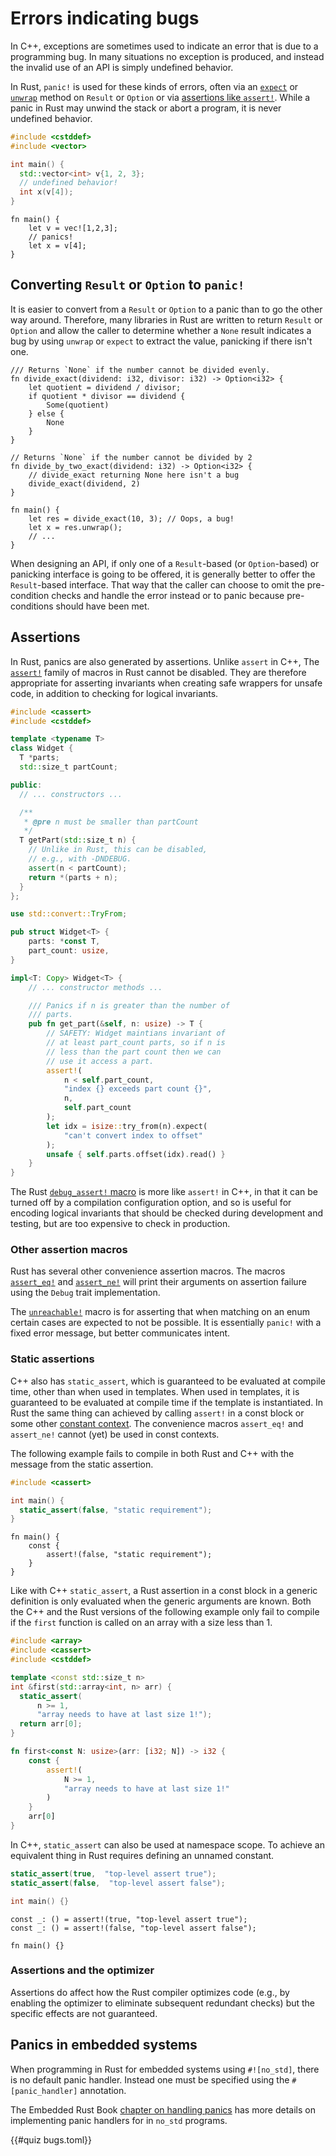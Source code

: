 # Errors indicating bugs

In C++, exceptions are sometimes used to indicate an error that is due to a
programming bug. In many situations no exception is produced, and instead the
invalid use of an API is simply undefined behavior.

In Rust, `panic!` is used for these kinds of errors, often via an
[`expect`](https://doc.rust-lang.org/std/result/enum.Result.html#method.expect)
or
[`unwrap`](https://doc.rust-lang.org/std/result/enum.Result.html#method.unwrap)
method on `Result` or `Option` or via [assertions like `assert!`](#assertions).
While a panic in Rust may unwind the stack or abort a program, it is never
undefined behavior.

<div class="comparison">

```cpp
#include <cstddef>
#include <vector>

int main() {
  std::vector<int> v{1, 2, 3};
  // undefined behavior!
  int x(v[4]);
}
```

```rust,no_run
fn main() {
    let v = vec![1,2,3];
    // panics!
    let x = v[4];
}
```

</div>

## Converting `Result` or `Option` to `panic!`

It is easier to convert from a `Result` or `Option` to a panic than to go the
other way around. Therefore, many libraries in Rust are written to return
`Result` or `Option` and allow the caller to determine whether a `None` result
indicates a bug by using `unwrap` or `expect` to extract the value, panicking if
there isn't one.

```rust,should_panic
/// Returns `None` if the number cannot be divided evenly.
fn divide_exact(dividend: i32, divisor: i32) -> Option<i32> {
    let quotient = dividend / divisor;
    if quotient * divisor == dividend {
        Some(quotient)
    } else {
        None
    }
}

// Returns `None` if the number cannot be divided by 2
fn divide_by_two_exact(dividend: i32) -> Option<i32> {
    // divide_exact returning None here isn't a bug
    divide_exact(dividend, 2)
}

fn main() {
    let res = divide_exact(10, 3); // Oops, a bug!
    let x = res.unwrap();
    // ...
}
```

When designing an API, if only one of a `Result`-based (or `Option`-based) or
panicking interface is going to be offered, it is generally better to offer the
`Result`-based interface. That way that the caller can choose to omit the
pre-condition checks and handle the error instead or to panic because
pre-conditions should have been met.

## Assertions

In Rust, panics are also generated by assertions. Unlike `assert` in C++, The
[`assert!`](https://doc.rust-lang.org/std/macro.assert.html) family of macros in
Rust cannot be disabled. They are therefore appropriate for asserting invariants
when creating safe wrappers for unsafe code, in addition to checking for logical
invariants.

<div class="comparison">

```cpp
#include <cassert>
#include <cstddef>

template <typename T>
class Widget {
  T *parts;
  std::size_t partCount;

public:
  // ... constructors ...

  /**
   * @pre n must be smaller than partCount
   */
  T getPart(std::size_t n) {
    // Unlike in Rust, this can be disabled,
    // e.g., with -DNDEBUG.
    assert(n < partCount);
    return *(parts + n);
  }
};
```

```rust
use std::convert::TryFrom;

pub struct Widget<T> {
    parts: *const T,
    part_count: usize,
}

impl<T: Copy> Widget<T> {
    // ... constructor methods ...

    /// Panics if n is greater than the number of
    /// parts.
    pub fn get_part(&self, n: usize) -> T {
        // SAFETY: Widget maintians invariant of
        // at least part_count parts, so if n is
        // less than the part count then we can
        // use it access a part.
        assert!(
            n < self.part_count,
            "index {} exceeds part count {}",
            n,
            self.part_count
        );
        let idx = isize::try_from(n).expect(
            "can't convert index to offset"
        );
        unsafe { self.parts.offset(idx).read() }
    }
}
```

</div>

The Rust [`debug_assert!`
macro](https://doc.rust-lang.org/std/macro.debug_assert.html) is more like
`assert!` in C++, in that it can be turned off by a compilation configuration
option, and so is useful for encoding logical invariants that should be
checked during development and testing, but are too expensive to check
in production.

### Other assertion macros

Rust has several other convenience assertion macros. The macros
[`assert_eq!`](https://doc.rust-lang.org/std/macro.assert_eq.html) and
[`assert_ne!`](https://doc.rust-lang.org/std/macro.assert_ne.html) will print
their arguments on assertion failure using the `Debug` trait implementation.

The [`unreachable!`](https://doc.rust-lang.org/std/macro.unreachable.html) macro
is for asserting that when matching on an enum certain cases are expected to not
be possible. It is essentially `panic!` with a fixed error message, but better
communicates intent.

### Static assertions

C++ also has `static_assert`, which is guaranteed to be evaluated at compile
time, other than when used in templates. When used in templates, it is
guaranteed to be evaluated at compile time if the template is instantiated. In
Rust the same thing can achieved by calling `assert!` in a const block or some
other [constant
context](https://doc.rust-lang.org/reference/const_eval.html#const-context). The
convenience macros `assert_eq!` and `assert_ne!` cannot (yet) be used in const
contexts.

The following example fails to compile in both Rust and C++ with the message
from the static assertion.

<div class="comparison">

```cpp
#include <cassert>

int main() {
  static_assert(false, "static requirement");
}
```

```rust,ignore,mdbook-runnable
fn main() {
    const {
        assert!(false, "static requirement");
    }
}
```

</div>

Like with C++ `static_assert`, a Rust assertion in a const block in a generic
definition is only evaluated when the generic arguments are known. Both the C++
and the Rust versions of the following example only fail to compile if the
`first` function is called on an array with a size less than 1.

<div class="comparison">

```cpp
#include <array>
#include <cassert>
#include <cstddef>

template <const std::size_t n>
int &first(std::array<int, n> arr) {
  static_assert(
      n >= 1,
      "array needs to have at last size 1!");
  return arr[0];
}
```

```rust
fn first<const N: usize>(arr: [i32; N]) -> i32 {
    const {
        assert!(
            N >= 1,
            "array needs to have at last size 1!"
        )
    }
    arr[0]
}
```

</div>

In C++, `static_assert` can also be used at namespace scope. To achieve an
equivalent thing in Rust requires defining an unnamed constant.

<div class="comparison">

```cpp
static_assert(true,  "top-level assert true");
static_assert(false,  "top-level assert false");

int main() {}
```

```rust,ignore,mdbook-runnable
const _: () = assert!(true, "top-level assert true");
const _: () = assert!(false, "top-level assert false");

fn main() {}
```

</div>

### Assertions and the optimizer

Assertions do affect how the Rust compiler optimizes code (e.g., by enabling the
optimizer to eliminate subsequent redundant checks) but the specific effects are
not guaranteed.

## Panics in embedded systems

When programming in Rust for embedded systems using `#![no_std]`, there is no
default panic handler. Instead one must be specified using the
`#[panic_handler]` annotation.

The Embedded Rust Book [chapter on handling
panics](https://docs.rust-embedded.org/book/start/panicking.html) has more
details on implementing panic handlers for in `no_std` programs.

{{#quiz bugs.toml}}
